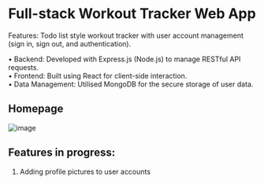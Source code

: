 # Full-stack Workout Tracker Web App
Features: Todo list style workout tracker with user account management (sign in, sign out, and authentication).

•	Backend: Developed with Express.js (Node.js) to manage RESTful API requests.<br>
•	Frontend: Built using React for client-side interaction.<br>
•	Data Management: Utilised MongoDB for the secure storage of user data.

## Homepage
![image](https://github.com/Vernon-C/workout-tracker/assets/80450405/129d724e-5610-4256-ac96-6bdb98d23cd1)


## Features in progress:
1. Adding profile pictures to user accounts
